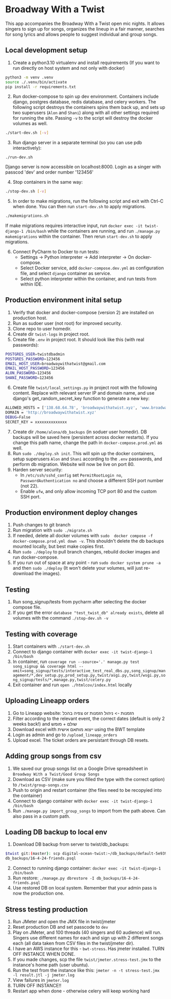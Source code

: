 # Broadway With a Twist

This app accompanies the Broadway With a Twist open mic nights. 
It allows singers to sign up for songs, organizes the lineup in a fair manner, 
searches for song lyrics and allows people to suggest individual and group songs.  

## Local development setup

1. Create a python3.10 virtualenv and install requirements (If you want to run directly on host system and not only with docker)
```sh
python3 -m venv .venv
source ./.venv/bin/activate
pip install -r requirements.txt
```

2. Run docker-compose to spin up dev environment. Containers include django, postgres database, redis database, and celery workers. The following script destroys the containers spins them back up, and sets up two superusers (`Alon` and `Shani`) along with all other settings required for running the site. Passing `-v` to the script will destroy the docker volumes as well. 

```sh
./start-dev.sh [-v]
```

3. Run django server in a separate terminal (so you can use pdb interactively):
```shell
./run-dev.sh
```

Django server is now accessible on localhost:8000. Login as a singer with passcod 'dev' and order number '123456'

4. Stop containers in the same way:
```sh
./stop-dev.sh [-v]
```

5. In order to make migrations, run the following script and exit with Ctrl-C when done.
You can then run `start-dev.sh` to apply migrations.
```sh
./makemigrations.sh
```
If make migrations requires interactive input, run `docker exec -it twist-django-1 /bin/bash` while the containers 
are running, and run `./manage.py makemigrations` within the container. Then rerun `start-dev.sh` to apply migrations. 

6. Connect PyCharm to Docker to run tests:
   * Settings -> Python interpreter -> Add interpreter -> On docker-compose.
   * Select Docker service, add `docker-compose.dev.yml` as configuration file, and select `django` container as service.
   * Select python interpreter within the container, and run tests from within IDE.


## Production environment inital setup

1. Verify that docker and docker-compose (version 2) are installed on production host.
2. Run as sudoer user (not root) for improved security.
3. Clone repo to user homedir.
4. Create dir `twist-logs` in project root.
5. Create file `.env` in project root. It should look like this (with real passwords):
```sh
POSTGRES_USER=twistdbadmin
POSTGRES_PASSWORD=123456
EMAIL_HOST_USER=broadwaywithatwist@gmail.com
EMAIL_HOST_PASSWORD=123456
ALON_PASSWORD=123456
SHANI_PASSWORD=123456
```
6. Create file `twist/local_settings.py` in project root with the following content. Replace with relevant server IP and domain name, and use django's get_random_secret_key function to generate a new key: 
```sh
ALLOWED_HOSTS = ['138.68.64.78', 'broadwaywithatwist.xyz', 'www.broadwaywithatwist.xyz']
DOMAIN = 'http://broadwaywithatwist.xyz'
DEBUG=False
SECRET_KEY = xxxxxxxxxxxxxx
```
7. Create dir `/home/alona/db_backups` (in soduer user homedir). DB backups will be saved here (persistent across docker restarts). If you change this path name, change the path in `docker-compose.prod.yml` as well.
8. Run `sudo ./deploy.sh init`. This will spin up the docker containers, setup superusers `Alon` and `Shani` according to the `.env` passwords, and perform db migration. Website will now be live on port 80.
9. Harden server security:
    * In `/etc/ssh/sshd_config` set `PermitRootLogin no`, `PasswordAuthentication no`
and choose a different SSH port number (not 22).
    * Enable `ufw`, and only allow incoming TCP port 80 and the custom SSH port.

## Production environment deploy changes
1. Push changes to git branch
2. Run migration with `sudo ./migrate.sh`
3. If needed, delete all docker volumes with `sudo  docker compose -f docker-compose.prod.yml down -v`. This shouldn't delete the db backups mounted locally, but best make copies first.
4. Run `sudo ./deploy` to pull branch changes, rebuild docker images and run docker-compose. 
5. If you run out of space at any point - run `sudo docker system prune -a` and then `sudo ./deploy` (It won't 
   delete your volumes, will just re-download the images). 

## Testing
1. Run song_signup/tests from pycharm after selecting the docker compose file.
2. If you get the error `database "test_twist_db" already exists`, delete all volumes with the command `./stop-dev.sh -v`


## Testing with coverage
1. Start containers with `./start-dev.sh`
3. Connect to django container with `docker exec -it twist-django-1  /bin/bash`
4. In container, run `coverage run --source='.' manage.py test song_signup && coverage html --omit=song_signup/tests/interactive_test_real_dbs.py,song_signup/management/*,dev_setup.py,prod_setup.py,twist/asgi.py,twist/wsgi.py,song_signup/tests/*,manage.py,twist/celery.py`
5. Exit container and run `open ./htmlcov/index.html` locally

## Uploading Lineapp orders
1. Go to Lineapp website: צפיה בהכל or הזמנות -> ניהול הזמנות
2. Filter according to the relevant event, the correct dates (default is only 2 weeks back!) and שולם + מומש
3. Download excel with ייצוא מותאם אישית using the BWT template
4. Login as admin and go to `/upload_lineapp_orders`
5. Upload excel. The ticket orders are persistant through DB resets.

## Adding group songs from csv
1. We saved our group songs list on a Google Drive spreadsheet in `Broadway With a Twist/Good Group Songs` 
2. Download as CSV (make sure you filled the type with the correct option) to `/twist/group-songs.csv`
3. Push to origin and restart container (the files need to be recopyied into the container)
3. Connect to django container with `docker exec -it twist-django-1  /bin/bash`
4. Run `./manage.py import_group_songs` to import from the path above. Can also pass in a custom path.

## Loading DB backup to local env
1. Download DB backup from server to twist/db_backups:
```sh
$twist git:(master): scp digital-ocean-twist:~/db_backups/default-5e939168e488-2024-05-06-112039.psql 
db_backups/16-4-24-friends.psql
```
2. Connect to running django container:
`docker exec -it twist-django-1 /bin/bash`
3. Run restore:
`./manage.py dbrestore -I db_backups/16-4-24-friends.psql`
4. Use restored DB on local system. Remember that your admin pass is now the production one.

## Stress testing production
1. Run JMeter and open the JMX file in twist/jmeter
2. Reset production DB and set passcode to `dev`
3. Play on JMeter, and 100 threads (40 singers and 60 audience) will run. Singers use different names for each and 
sign up with 2 different songs each (all data taken from CSV files in the twist/jmeter dir).
4. I have an AWS instance for this - `bwt-stress`. Has jmeter installed. TURN OFF INSTANCE WHEN DONE.
5. If you made changes, scp the file `twist/jmeter.stress-test.jmx` to the instance's home path (user ubuntu). 
6. Run the test from the instance like this: `jmeter -n -t stress-test.jmx  -l result.jtl -j jmeter.log`
7. View failures in `jmeter.log`
8. TURN OFF INSTANCE!!
9. Restart app when done - otherwise celery will keep working hard






